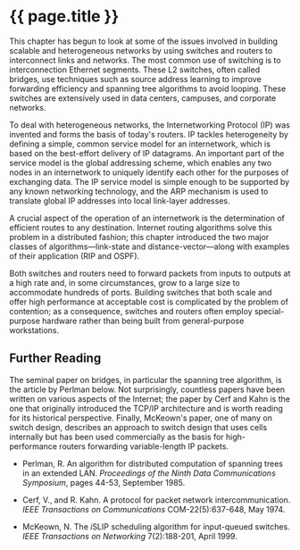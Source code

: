 # {{ page.title }}

This chapter has begun to look at some of the issues involved in
building scalable and heterogeneous networks by using switches and
routers to interconnect links and networks. The most common use of
switching is to interconnection Ethernet segments. These L2 switches,
often called bridges, use techniques such as source address learning
to improve forwarding efficiency and spanning tree algorithms to avoid
looping. These switches are extensively used in data centers, campuses,
and corporate networks.

To deal with heterogeneous networks, the Internetworking Protocol (IP)
was invented and forms the basis of today's routers. IP tackles
heterogeneity by defining a simple, common service model for an
internetwork, which is based on the best-effort delivery of IP
datagrams. An important part of the service model is the global
addressing scheme, which enables any two nodes in an internetwork to
uniquely identify each other for the purposes of exchanging data. The IP
service model is simple enough to be supported by any known networking
technology, and the ARP mechanism is used to translate global IP
addresses into local link-layer addresses.

A crucial aspect of the operation of an internetwork is the
determination of efficient routes to any destination.
Internet routing algorithms solve this problem in a distributed fashion;
this chapter introduced the two major classes of algorithms—link-state
and distance-vector—along with examples of their application (RIP and
OSPF).

Both switches and routers need to forward packets from inputs to outputs
at a high rate and, in some circumstances, grow to a large size to
accommodate hundreds of ports. Building switches that both
scale and offer high performance at acceptable cost is complicated by
the problem of contention; as a consequence, switches and routers often
employ special-purpose hardware rather than being built from
general-purpose workstations.

## Further Reading

The seminal paper on bridges, in particular the spanning tree algorithm,
is the article by Perlman below. Not surprisingly, countless papers have
been written on various aspects of the Internet; the paper by Cerf and
Kahn is the one that originally introduced the TCP/IP architecture and
is worth reading for its historical perspective. Finally, McKeown's
paper, one of many on switch design, describes an approach to switch
design that uses cells internally but has been used commercially as the
basis for high-performance routers forwarding variable-length IP
packets.

- Perlman, R. An algorithm for distributed computation of spanning
    trees in an extended LAN. *Proceedings of the Ninth Data
    Communications Symposium*, pages 44-53, September 1985.

- Cerf, V., and R. Kahn. A protocol for packet network
    intercommunication. *IEEE Transactions on Communications*
    COM-22(5):637-648, May 1974.

- McKeown, N. The *i*SLIP scheduling algorithm for input-queued
    switches. *IEEE Transactions on Networking* 7(2):188-201,
    April 1999.
